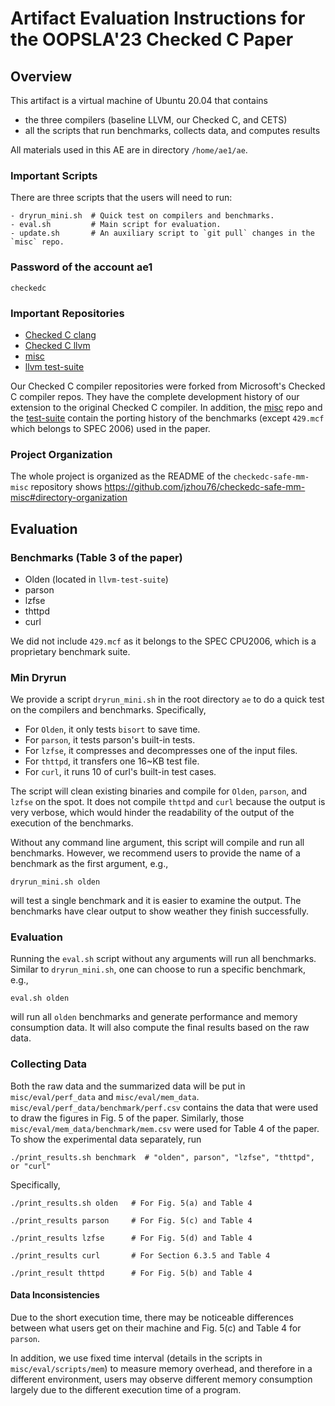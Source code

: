 # Artifact Evaluation Instructions for the OOPSLA'23 Checked C Paper

## Overview
This artifact is a virtual machine of Ubuntu 20.04 that contains

- the three compilers (baseline LLVM, our Checked C, and CETS)
- all the scripts that run benchmarks, collects data, and computes results

All materials used in this AE are in directory `/home/ae1/ae`.

### Important Scripts
There are three scripts that the users will need to run:

```shell
- dryrun_mini.sh  # Quick test on compilers and benchmarks.
- eval.sh         # Main script for evaluation.
- update.sh       # An auxiliary script to `git pull` changes in the `misc` repo.
```

### Password of the account ae1
`checkedc`

### Important Repositories

- [Checked C clang](https://github.com/jzhou76/checkedc-clang)
- [Checked C llvm](https://github.com/jzhou76/checkedc-llvm)
- [misc](https://github.com/jzhou76/checkedc-safe-mm-misc)
- [llvm test-suite](https://github.com/jzhou76/test-suite)

Our Checked C compiler repositories were forked from Microsoft's Checked C
compiler repos. They have the complete development history of our extension
to the original Checked C compiler. In addition, the [misc](https://github.com/jzhou76/checkedc-safe-mm-misc)
repo and the [test-suite](https://github.com/jzhou76/test-suite) contain the
porting history of the benchmarks (except `429.mcf` which belongs to SPEC 2006)
used in the paper.

### Project Organization
The whole project is organized as the README of the `checkedc-safe-mm-misc`
repository shows https://github.com/jzhou76/checkedc-safe-mm-misc#directory-organization

## Evaluation

### Benchmarks (Table 3 of the paper)

- Olden (located in `llvm-test-suite`)
- parson
- lzfse
- thttpd
- curl

We did not include `429.mcf` as it belongs to the SPEC CPU2006, which is a
proprietary benchmark suite.


### Min Dryrun

We provide a script `dryrun_mini.sh` in the root directory `ae` to do a quick
test on the compilers and benchmarks. Specifically,

- For `Olden`, it only tests `bisort` to save time.
- For `parson`, it tests parson's built-in tests.
- For `lzfse`, it compresses and decompresses one of the input files.
- For `thttpd`, it transfers one 16~KB test file.
- For `curl`, it runs 10 of curl's built-in test cases.

The script will clean existing binaries and compile for `Olden`, `parson`,
and `lzfse` on the spot. It does not compile `thttpd` and `curl` because the
output is very verbose, which would hinder the readability of the output of the
execution of the benchmarks.

Without any command line argument, this script will compile and run all
benchmarks.  However, we recommend users to provide the name of a benchmark
as the first argument, e.g.,

```shell
dryrun_mini.sh olden
```

will test a single benchmark and it is easier to examine the output.
The benchmarks have clear output to show weather they finish successfully.

### Evaluation

Running the `eval.sh` script without any arguments will run all benchmarks.
Similar to `dryrun_mini.sh`, one can choose to run a specific benchmark, e.g.,

```shell
eval.sh olden
```

will run all `olden` benchmarks and generate performance and memory consumption
data. It will also compute the final results based on the raw data.

### Collecting Data

Both the raw data and the summarized data will be put in `misc/eval/perf_data`
and `misc/eval/mem_data`. `misc/eval/perf_data/benchmark/perf.csv` contains
the data that were used to draw the figures in Fig. 5 of the paper. Similarly,
those `misc/eval/mem_data/benchmark/mem.csv` were used for Table 4 of the paper.
To show the experimental data separately, run

```shell
./print_results.sh benchmark  # "olden", parson", "lzfse", "thttpd", or "curl"
```

Specifically,

```shell
./print_results.sh olden   # For Fig. 5(a) and Table 4

./print_results parson     # For Fig. 5(c) and Table 4

./print_results lzfse      # For Fig. 5(d) and Table 4

./print_results curl       # For Section 6.3.5 and Table 4

./print_result thttpd      # For Fig. 5(b) and Table 4
```

#### Data Inconsistencies

Due to the short execution time, there may be noticeable differences between
what users get on their machine and Fig. 5(c) and Table 4 for `parson`.

In addition, we use fixed time interval (details in the scripts in
`misc/eval/scripts/mem`) to measure memory overhead, and therefore in a
different environment, users may observe different memory consumption largely
due to the different execution time of a program.
